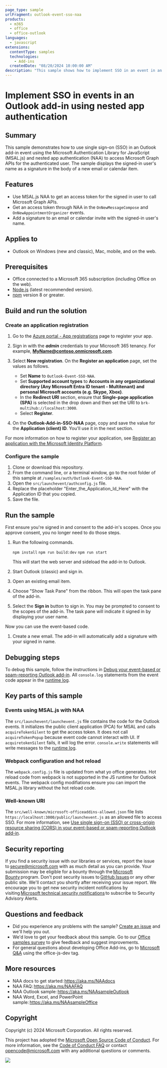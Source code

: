 ```yaml
---
page_type: sample
urlFragment: outlook-event-sso-naa
products:
  - m365
  - office
  - office-outlook
languages:
  - javascript
extensions:
  contentType: samples
  technologies:
    - Add-ins
  createdDate: "08/20/2024 10:00:00 AM"
description: "This sample shows how to implement SSO in an event in an Outlook add-in by using nested app authentication."
---
```


# Implement SSO in events in an Outlook add-in using nested app authentication

## Summary

This sample demonstrates how to use single sign-on (SSO) in an Outlook add-in event using the Microsoft Authentication Library for JavaScript (MSAL.js) and nested app authentication (NAA) to access Microsoft Graph APIs for the authenticated user. The sample displays the signed-in user's name as a signature in the body of a new email or calendar item.

## Features

- Use MSAL.js NAA to get an access token for the signed in user to call Microsoft Graph APIs.
- Get an access token through NAA in the `OnNewMessageCompose` and `OnNewAppointmentOrganizer` events.
- Add a signature to an email or calendar invite with the signed-in user's name.

## Applies to

- Outlook on Windows (new and classic), Mac, mobile, and on the web.

## Prerequisites

- Office connected to a Microsoft 365 subscription (including Office on the web).
- [Node.js](https://nodejs.org/) (latest recommended version).
- [npm](https://docs.npmjs.com/downloading-and-installing-node-js-and-npm) version 8 or greater.

## Build and run the solution

### Create an application registration

1. Go to the [Azure portal - App registrations](https://go.microsoft.com/fwlink/?linkid=2083908) page to register your app.
1. Sign in with the ***admin*** credentials to your Microsoft 365 tenancy. For example, **MyName@contoso.onmicrosoft.com**.
1. Select **New registration**. On the **Register an application** page, set the values as follows.

    - Set **Name** to `Outlook-Event-SSO-NAA`.
    - Set **Supported account types** to **Accounts in any organizational directory (Any Microsoft Entra ID tenant - Multitenant) and personal Microsoft accounts (e.g. Skype, Xbox)**.
    - In the **Redirect URI** section, ensure that **Single-page application (SPA)** is selected in the drop down and then set the URI to `brk-multihub://localhost:3000`.
    - Select **Register**.

1. On the **Outlook-Add-in-SSO-NAA** page, copy and save the value for the **Application (client) ID**. You'll use it in the next section.

For more information on how to register your application, see [Register an application with the Microsoft Identity Platform](https://learn.microsoft.com/graph/auth-register-app-v2).

### Configure the sample

1. Clone or download this repository.
1. From the command line, or a terminal window, go to the root folder of this sample at `/samples/auth/Outlook-Event-SSO-NAA`.
1. Open the `src/launchevent/authconfig.js` file.
1. Replace the placeholder "Enter_the_Application_Id_Here" with the Application ID that you copied.
1. Save the file.

## Run the sample

First ensure you're signed in and consent to the add-in's scopes. Once you approve consent, you no longer need to do those steps.

1. Run the following commands.

    `npm install`
    `npm run build:dev`
    `npm run start`

    This will start the web server and sideload the add-in to Outlook.

1. Start Outlook (classic) and sign in.
1. Open an existing email item.
1. Choose "Show Task Pane" from the ribbon. This will open the task pane of the add-in.
1. Select the **Sign in** button to sign in. You may be prompted to consent to the scopes of the add-in. The task pane will indicate it signed in by displaying your user name.

Now you can use the event-based code.

1. Create a new email. The add-in will automatically add a signature with your signed in name.

## Debugging steps

To debug this sample, follow the instructions in [Debug your event-based or spam-reporting Outlook add-in](https://learn.microsoft.com/office/dev/add-ins/outlook/debug-autolaunch). All `console.log` statements from the event code appear in the [runtime log](https://learn.microsoft.com/office/dev/add-ins/testing/runtime-logging).

## Key parts of this sample

### Events using MSAL.js with NAA

The `src/launchevent/launchevent.js` file contains the code for the Outlook events. It initializes the public client application (PCA) for MSAL and calls `acquireTokenSilent` to get the access token. It does not call `acquireTokenPopup` because event code cannot interact with UI. If `acquiretokenSilent` fails, it will log the error. `console.write` statements will write messages to the [runtime log](https://learn.microsoft.com/office/dev/add-ins/testing/runtime-logging).

### Webpack configuration and hot reload

The `webpack.config.js` file is updated from what yo office generates. Hot reload code from webpack is not supported in the JS runtime for Outlook events. The webpack config modifiations ensure you can import the MSAL.js library without the hot reload code.

### Well-known URI

The `src/well-known/microsoft-officeaddins-allowed.json` file lists `https://localhost:3000/public/launchevent.js` as an allowed file to access SSO. For more information, see [Use single sign-on (SSO) or cross-origin resource sharing (CORS) in your event-based or spam-reporting Outlook add-in](https://learn.microsoft.com/office/dev/add-ins/outlook/use-sso-in-event-based-activation).

## Security reporting

If you find a security issue with our libraries or services, report the issue to [secure@microsoft.com](mailto:secure@microsoft.com) with as much detail as you can provide. Your submission may be eligible for a bounty through the [Microsoft Bounty](https://aka.ms/bugbounty) program. Don't post security issues to [GitHub Issues](https://github.com/AzureAD/microsoft-authentication-library-for-android/issues) or any other public site. We'll contact you shortly after receiving your issue report. We encourage you to get new security incident notifications by visiting [Microsoft technical security notifications](https://technet.microsoft.com/security/dd252948) to subscribe to Security Advisory Alerts.

## Questions and feedback

- Did you experience any problems with the sample? [Create an issue](https://github.com/OfficeDev/Office-Add-in-samples/issues/new/choose) and we'll help you out.
- We'd love to get your feedback about this sample. Go to our [Office samples survey](https://aka.ms/OfficeSamplesSurvey) to give feedback and suggest improvements.
- For general questions about developing Office Add-ins, go to [Microsoft Q&A](https://learn.microsoft.com/answers/topics/office-js-dev.html) using the office-js-dev tag.

## More resources

- NAA docs to get started: https://aka.ms/NAAdocs 
- NAA FAQ: https://aka.ms/NAAFAQ 
- NAA Outlook sample: https://aka.ms/NAAsampleOutlook 
- NAA Word, Excel, and PowerPoint sample: https://aka.ms/NAAsampleOffice 

## Copyright

Copyright (c) 2024 Microsoft Corporation. All rights reserved.

This project has adopted the [Microsoft Open Source Code of Conduct](https://opensource.microsoft.com/codeofconduct/). For more information, see the [Code of Conduct FAQ](https://opensource.microsoft.com/codeofconduct/faq/) or contact [opencode@microsoft.com](mailto:opencode@microsoft.com) with any additional questions or comments.

<img src="https://pnptelemetry.azurewebsites.net/pnp-officeaddins/samples/outlook-event-sso-naa" />